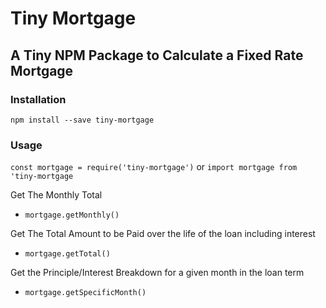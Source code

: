 # Tiny Mortgage
## A Tiny NPM Package to Calculate a Fixed Rate Mortgage

### Installation
`npm install --save tiny-mortgage`

### Usage
`const mortgage = require('tiny-mortgage')`
or
`import mortgage from 'tiny-mortgage`

Get The Monthly Total
- `mortgage.getMonthly()`

Get The Total Amount to be Paid over the life of the loan including interest
- `mortgage.getTotal()`

Get the Principle/Interest Breakdown for a given month in the loan term
- `mortgage.getSpecificMonth()`

